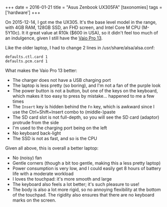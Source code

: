 +++
date = 2016-01-21
title = "Asus Zenbook UX305FA"
[taxonomies]
tags = ['hardware']
+++

On 2015-12-14, I got me the UX305. It's the base level model in the
range, with 4GB RAM, 128GB SSD, an FHD screen, and Intel Core M CPU
(M-5Y10c). It it great value at R10k ($600 in USA), so it didn't feel
too much of an indulgence, given I still have the [Vaio Pro 13].

Like the older laptop, I had to change 2 lines in
/usr/share/alsa/alsa.conf:

    defaults.ctl.card 1
    defaults.pcm.card 1

What makes the Vaio Pro 13 better:

-   The charger does not have a USB charging port
-   The laptop is less pretty (so boring), and I'm not a fan of the
    purple look
-   The power button is not a button, but one of the keys on the
    keyboard, which makes it too easy to press by mistake... happened
    to me a few times
-   The `Insert` key is hidden behind the `Fn` key, which is awkward
    since I use the Ctrl+Shift+Insert combo to (middle-)paste
-   The SD card slot is not full-depth, so you will see the SD card
    (adaptor) protrude from the side
-   I'm used to the charging port being on the left
-   No keyboard back-light
-   The SSD is not as fast, and so is the CPU

Given all above, this is overall a better laptop:

-   No (noisy) fan
-   Gentle corners (though a bit too gentle, making this a less pretty
    laptop)
-   Power consumption is very low, and I could easily get 8 hours of
    battery life with a moderate workload
-   I loves the touchpad: it's more smooth and large
-   The keyboard also feels a lot better; it's such pleasure to use!
-   The body is also a lot more rigid, so no annoying flexibility at the
    bottom of the touchpad. The rigidity also ensures that there are no
    keyboard marks on the screen.

  [Vaio Pro 13]: @/sony-vaio-pro-13-svp13212sgbi.md
